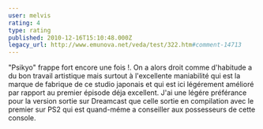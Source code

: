 ```yaml
---
user: melvis
rating: 4
type: rating
published: 2010-12-16T15:10:48.000Z
legacy_url: http://www.emunova.net/veda/test/322.htm#comment-14713
---
```

"Psikyo" frappe fort encore une fois !. On a alors droit comme d'habitude a du bon travail artistique mais surtout à l'excellente maniabilité qui est la marque de fabrique de ce studio japonais et qui est ici légérement amélioré par rapport au premier épisode déja excellent.
J'ai une légére préférance pour la version sortie sur Dreamcast que celle sortie en compilation avec le premier sur PS2 qui est quand-méme a conseiller aux possesseurs de cette console.
